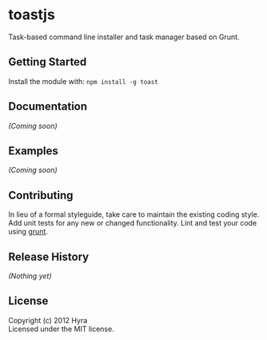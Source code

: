 # toastjs

Task-based command line installer and task manager based on Grunt.

## Getting Started
Install the module with: `npm install -g toast`

## Documentation
_(Coming soon)_

## Examples
_(Coming soon)_

## Contributing
In lieu of a formal styleguide, take care to maintain the existing coding style. Add unit tests for any new or changed functionality. Lint and test your code using [grunt](https://github.com/gruntjs/grunt).

## Release History
_(Nothing yet)_

## License
Copyright (c) 2012 Hyra  
Licensed under the MIT license.
